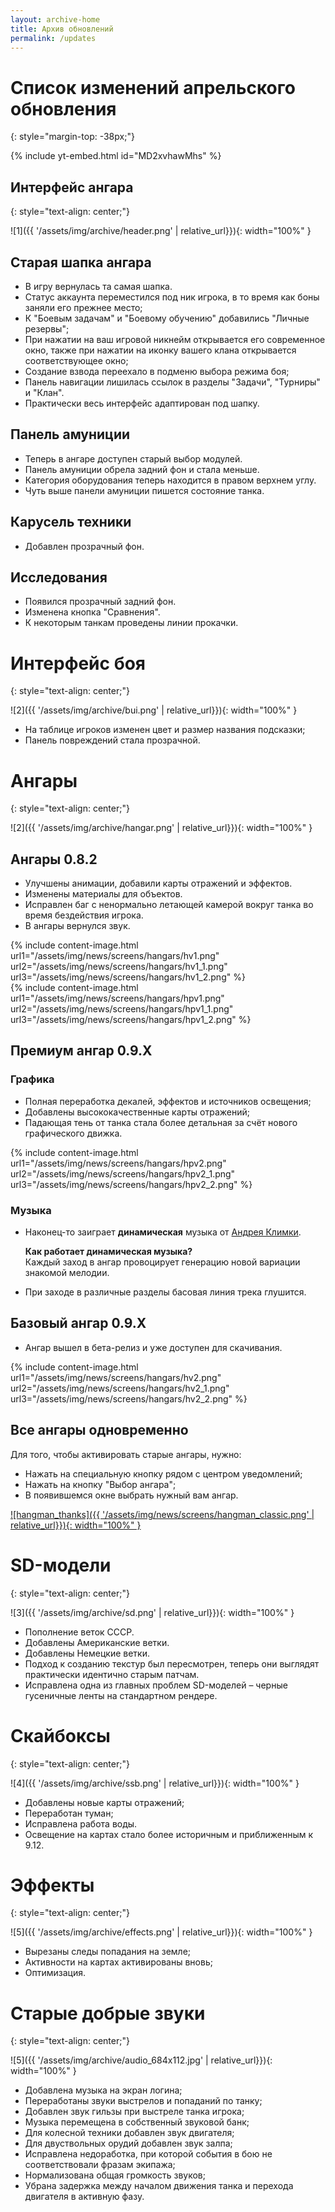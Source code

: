 ```yaml
---
layout: archive-home
title: Архив обновлений
permalink: /updates
---
```


# Список изменений апрельского обновления
{: style="margin-top: -38px;"}

{% include yt-embed.html id="MD2xvhawMhs" %}

## Интерфейс ангара
{: style="text-align: center;"}

![1]({{ '/assets/img/archive/header.png' | relative_url}}){: width="100%" }

## Старая шапка ангара

- В игру вернулась та самая шапка.
- Статус аккаунта переместился под ник игрока, в то время как боны заняли его прежнее место;
- К "Боевым задачам" и "Боевому обучению" добавились "Личные резервы";
- При нажатии на ваш игровой никнейм открывается его современное окно, также при нажатии на иконку вашего клана открывается соответствующее окно;
- Создание взвода переехало в подменю выбора режима боя;
- Панель навигации лишилась ссылок в разделы "Задачи", "Турниры" и "Клан".
- Практически весь интерфейс адаптирован под шапку.

## Панель амуниции

- Теперь в ангаре доступен старый выбор модулей.
- Панель амуниции обрела задний фон и стала меньше.
- Категория оборудования теперь находится в правом верхнем углу.
- Чуть выше панели амуниции пишется состояние танка.

## Карусель техники

- Добавлен прозрачный фон.

## Исследования

- Появился прозрачный задний фон.
- Изменена кнопка "Сравнения".
- К некоторым танкам проведены линии прокачки.

# Интерфейс боя
{: style="text-align: center;"}

![2]({{ '/assets/img/archive/bui.png' | relative_url}}){: width="100%" }

- На таблице игроков изменен цвет и размер названия подсказки;
- Панель повреждений стала прозрачной.

# Ангары
{: style="text-align: center;"}

![2]({{ '/assets/img/archive/hangar.png' | relative_url}}){: width="100%" }

## Ангары 0.8.2

- Улучшены анимации, добавили карты отражений и эффектов.
- Изменены материалы для объектов. 
- Исправлен баг с ненормально летающей камерой вокруг танка во время бездействия игрока.
- В ангары вернулся звук.

{% include content-image.html url1="/assets/img/news/screens/hangars/hv1.png" url2="/assets/img/news/screens/hangars/hv1_1.png" url3="/assets/img/news/screens/hangars/hv1_2.png" %}
<br>
{% include content-image.html url1="/assets/img/news/screens/hangars/hpv1.png" url2="/assets/img/news/screens/hangars/hpv1_1.png" url3="/assets/img/news/screens/hangars/hpv1_2.png" %}

## Премиум ангар 0.9.Х

### Графика

- Полная переработка декалей, эффектов и источников освещения;
- Добавлены высококачественные карты отражений;
- Падающая тень от танка стала более детальная за счёт нового графического движка.

{% include content-image.html url1="/assets/img/news/screens/hangars/hpv2.png" url2="/assets/img/news/screens/hangars/hpv2_1.png" url3="/assets/img/news/screens/hangars/hpv2_2.png" %}
<br>

### Музыка

- Наконец-то заиграет **динамическая** музыка от [Андрея Климки](https://www.youtube.com/watch?v=lAIVPCFx5J8&pp=ygUZd290IGFuZHJpdXMga2xpbWthIGhhbmdhcg%3D%3D). 

  **Как работает динамическая музыка?**  
  Каждый заход в ангар провоцирует генерацию новой вариации знакомой мелодии.

- При заходе в различные разделы басовая линия трека глушится.

## Базовый ангар 0.9.Х

- Ангар вышел в бета-релиз и уже доступен для скачивания.

{% include content-image.html url1="/assets/img/news/screens/hangars/hv2.png" url2="/assets/img/news/screens/hangars/hv2_1.png" url3="/assets/img/news/screens/hangars/hv2_2.png" %}
<br>

## Все ангары одновременно
 
Для того, чтобы активировать старые ангары, нужно:

- Нажать на специальную кнопку рядом с центром уведомлений;
- Нажать на кнопку "Выбор ангара";
- В появившемся окне выбрать нужный вам ангар.

[![hangman_thanks]({{ '/assets/img/news/screens/hangman_classic.png' | relative_url}}){: width="100%" }](/assets/img/news//screens/hangman_classic.png)

# SD-модели
{: style="text-align: center;"}

![3]({{ '/assets/img/archive/sd.png' | relative_url}}){: width="100%" }

- Пополнение веток СССР.
- Добавлены Американские ветки.
- Добавлены Немецкие ветки.
- Подход к созданию текстур был пересмотрен, теперь они выглядят практически идентично старым патчам.  
- Исправлена одна из главных проблем SD-моделей – черные гусеничные ленты на стандартном рендере.

# Скайбоксы
{: style="text-align: center;"}

![4]({{ '/assets/img/archive/ssb.png' | relative_url}}){: width="100%" }

- Добавлены новые карты отражений;
- Переработан туман;
- Исправлена работа воды.
- Освещение на картах стало более историчным и приближенным к 9.12.

# Эффекты
{: style="text-align: center;"}

![5]({{ '/assets/img/archive/effects.png' | relative_url}}){: width="100%" }

- Вырезаны следы попадания на земле;
- Активности на картах активированы вновь;
- Оптимизация.

# Старые добрые звуки
{: style="text-align: center;"}

![5]({{ '/assets/img/archive/audio_684x112.jpg' | relative_url}}){: width="100%" }

- Добавлена музыка на экран логина;
- Переработаны звуки выстрелов и попаданий по танку;
- Добавлен звук гильзы при выстреле танка игрока;
- Музыка перемещена в собственный звуковой банк;
- Для колесной техники добавлен звук двигателя;
- Для двуствольных орудий добавлен звук залпа;
- Исправлена недоработка, при которой события в бою не соответствовали фразам экипажа;
- Нормализована общая громкость звуков;
- Убрана задержка между началом движения танка и перехода двигателя в активную фазу.